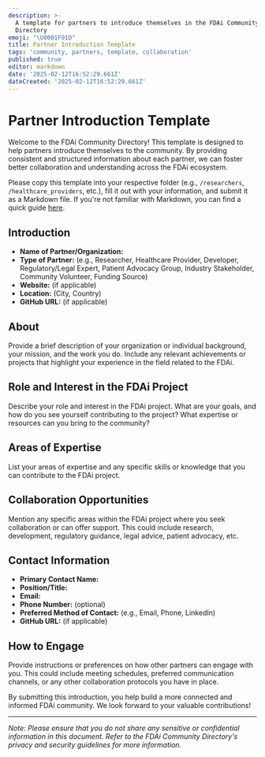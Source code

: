 ```yaml
---
description: >-
  A template for partners to introduce themselves in the FDAi Community
  Directory
emoji: "\U0001F91D"
title: Partner Introduction Template
tags: 'community, partners, template, collaboration'
published: true
editor: markdown
date: '2025-02-12T16:52:29.661Z'
dateCreated: '2025-02-12T16:52:29.661Z'
---
```

# Partner Introduction Template

Welcome to the FDAi Community Directory! This template is designed to help partners introduce themselves to the community. By providing consistent and structured information about each partner, we can foster better collaboration and understanding across the FDAi ecosystem.

Please copy this template into your respective folder (e.g., `/researchers`, `/healthcare_providers`, etc.), fill it out with your information, and submit it as a Markdown file. If you're not familiar with Markdown, you can find a quick guide [here](https://www.markdownguide.org/basic-syntax/).

## Introduction

- **Name of Partner/Organization:**
- **Type of Partner:** (e.g., Researcher, Healthcare Provider, Developer, Regulatory/Legal Expert, Patient Advocacy Group, Industry Stakeholder, Community Volunteer, Funding Source)
- **Website:** (if applicable)
- **Location:** (City, Country)
- **GitHub URL:** (if applicable)

## About

Provide a brief description of your organization or individual background, your mission, and the work you do. Include any relevant achievements or projects that highlight your experience in the field related to the FDAi.

## Role and Interest in the FDAi Project

Describe your role and interest in the FDAi project. What are your goals, and how do you see yourself contributing to the project? What expertise or resources can you bring to the community?

## Areas of Expertise

List your areas of expertise and any specific skills or knowledge that you can contribute to the FDAi project.

## Collaboration Opportunities

Mention any specific areas within the FDAi project where you seek collaboration or can offer support. This could include research, development, regulatory guidance, legal advice, patient advocacy, etc.

## Contact Information

- **Primary Contact Name:**
- **Position/Title:**
- **Email:**
- **Phone Number:** (optional)
- **Preferred Method of Contact:** (e.g., Email, Phone, LinkedIn)
- **GitHub URL:** (if applicable)

## How to Engage

Provide instructions or preferences on how other partners can engage with you. This could include meeting schedules, preferred communication channels, or any other collaboration protocols you have in place.

By submitting this introduction, you help build a more connected and informed FDAi community. We look forward to your valuable contributions!

---

*Note: Please ensure that you do not share any sensitive or confidential information in this document. Refer to the FDAi Community Directory's privacy and security guidelines for more information.*

